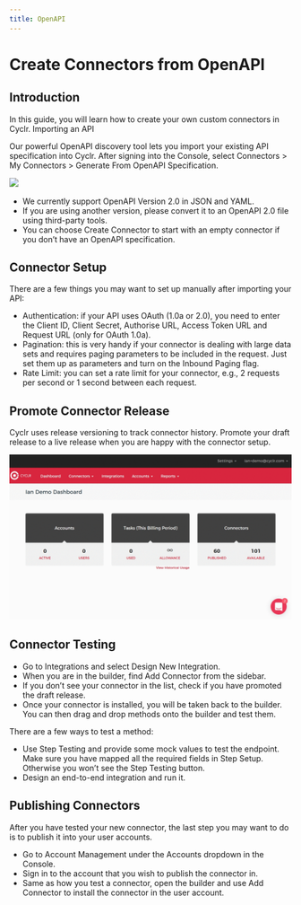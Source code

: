 ```yaml
---
title: OpenAPI
---
```


# Create Connectors from OpenAPI #

## Introduction ##

In this guide, you will learn how to create your own custom connectors in Cyclr.
Importing an API

Our powerful OpenAPI discovery tool lets you import your existing API specification into Cyclr.
After signing into the Console, select Connectors > My Connectors > Generate From OpenAPI Specification.


![](./images/import-api-1.gif)

* We currently support OpenAPI Version 2.0 in JSON and YAML.
* If you are using another version, please convert it to an OpenAPI 2.0 file using third-party tools.
* You can choose Create Connector to start with an empty connector if you don’t have an OpenAPI specification.

## Connector Setup ##

There are a few things you may want to set up manually after importing your API:

* Authentication: if your API uses OAuth (1.0a or 2.0), you need to enter the Client ID, Client Secret, Authorise URL, Access Token URL and Request URL (only for OAuth 1.0a).
* Pagination: this is very handy if your connector is dealing with large data sets and requires paging parameters to be included in the request. Just set them up as parameters and turn on the Inbound Paging flag.
* Rate Limit: you can set a rate limit for your connector, e.g., 2 requests per second or 1 second between each request.

## Promote Connector Release ##

Cyclr uses release versioning to track connector history. Promote your draft release to a live release when you are happy with the connector setup.

![](./images/promote-connector.gif)

## Connector Testing ##

* Go to Integrations and select Design New Integration.
* When you are in the builder, find Add Connector from the sidebar.
* If you don’t see your connector in the list, check if you have promoted the draft release.
* Once your connector is installed, you will be taken back to the builder. You can then drag and drop methods onto the builder and test them.

There are a few ways to test a method:

* Use Step Testing and provide some mock values to test the endpoint. Make sure you have mapped all the required fields in Step Setup. Otherwise you won’t see the Step Testing button.
* Design an end-to-end integration and run it.

## Publishing Connectors ##

After you have tested your new connector, the last step you may want to do is to publish it into your user accounts.

* Go to Account Management under the Accounts dropdown in the Console.
* Sign in to the account that you wish to publish the connector in.
* Same as how you test a connector, open the builder and use Add Connector to install the connector in the user account.
